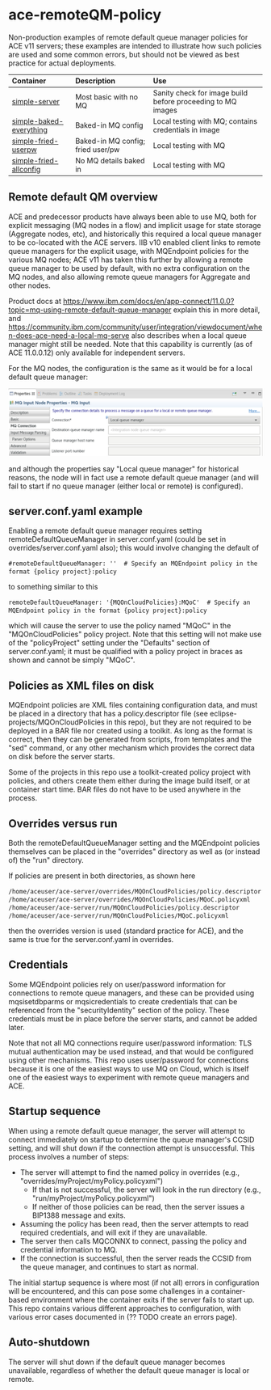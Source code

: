 # ace-remoteQM-policy
Non-production examples of remote default queue manager policies for ACE v11 servers; these examples are intended to illustrate 
how such policies are used and some common errors, but should not be viewed as best practice for actual deployments.

Container | Description | Use
| :--- | :--- | :--- |
[simple-server](README-simple-server.md) | Most basic with no MQ | Sanity check for image build before proceeding to MQ images
[simple-baked-everything](README-simple-baked-everything.md) | Baked-in MQ config | Local testing with MQ; contains credentials in image
[simple-fried-userpw](README-simple-fried-userpw.md) | Baked-in MQ config; fried user/pw | Local testing with MQ
[simple-fried-allconfig](README-simple-fried-allconfig.md) | No MQ details baked in | Local testing with MQ


## Remote default QM overview
ACE and predecessor products have always been able to use MQ, both for explicit messaging (MQ nodes in a flow) and implicit 
usage for state storage (Aggregate nodes, etc), and historically this required a local queue manager to be co-located with 
the ACE servers. IIB v10 enabled client links to remote queue managers for the explicit usage, with MQEndpoint policies for
the various MQ nodes; ACE v11 has taken this further by allowing a remote queue manager to be used by default, with no extra
configuration on the MQ nodes, and also allowing remote queue managers for Aggregate and other nodes.
 
Product docs at https://www.ibm.com/docs/en/app-connect/11.0.0?topic=mq-using-remote-default-queue-manager explain this in
more detail, and https://community.ibm.com/community/user/integration/viewdocument/when-does-ace-need-a-local-mq-serve also
describes when a local queue manager might still be needed. Note that this capability is currently (as of ACE 11.0.0.12) only
available for independent servers.

For the MQ nodes, the configuration is the same as it would be for a local default queue manager:

![MQInput node properties](mqinput-default-mq.png)
 
and although the properties say "Local queue manager" for historical reasons, the node will in fact use a remote default
queue manager (and will fail to start if no queue manager (either local or remote) is configured).
 
## server.conf.yaml example
Enabling a remote default queue manager requires setting remoteDefaultQueueManager in server.conf.yaml (could be set in 
overrides/server.conf.yaml also); this would involve changing the default of
```
#remoteDefaultQueueManager: ''  # Specify an MQEndpoint policy in the format {policy project}:policy
```
to something similar to this
```
remoteDefaultQueueManager: '{MQOnCloudPolicies}:MQoC'  # Specify an MQEndpoint policy in the format {policy project}:policy
```
which will cause the server to use the policy named "MQoC" in the "MQOnCloudPolicies" policy project. Note that this 
setting will not make use of the "policyProject" setting under the "Defaults" section of server.conf.yaml; it must be
qualified with a policy project in braces as shown and cannot be simply "MQoC".

## Policies as XML files on disk
MQEndpoint policies are XML files containing configuration data, and must be placed in a directory that has a policy.descriptor
file (see eclipse-projects/MQOnCloudPolicies in this repo), but they are not required to be deployed in a BAR file nor created
using a toolkit. As long as the format is correct, then they can be generated from scripts, from templates and the "sed" 
command, or any other mechanism which provides the correct data on disk before the server starts.

Some of the projects in this repo use a toolkit-created policy project with policies, and others create them either during 
the image build itself, or at container start time. BAR files do not have to be used anywhere in the process.
 
## Overrides versus run
Both the remoteDefaultQueueManager setting and the MQEndpoint policies themselves can be placed in the "overrides" directory
as well as (or instead of) the "run" directory. 

If policies are present in both directories, as shown here
```
/home/aceuser/ace-server/overrides/MQOnCloudPolicies/policy.descriptor
/home/aceuser/ace-server/overrides/MQOnCloudPolicies/MQoC.policyxml
/home/aceuser/ace-server/run/MQOnCloudPolicies/policy.descriptor
/home/aceuser/ace-server/run/MQOnCloudPolicies/MQoC.policyxml
```
then the overrides version is used (standard practice for ACE), and the same is true for the server.conf.yaml in overrides.

## Credentials
Some MQEndpoint policies rely on user/password information for connections to remote queue managers, and these can be
provided using mqsisetdbparms or mqsicredentials to create credentials that can be referenced from the "securityIdentity"
section of the policy. These credentials must be in place before the server starts, and cannot be added later.

Note that not all MQ connections require user/password information: TLS mutual authentication may be used instead, and
that would be configured using other mechanisms. This repo uses user/password for connections because it is one of the
easiest ways to use MQ on Cloud, which is itself one of the easiest ways to experiment with remote queue managers and ACE.

## Startup sequence
When using a remote default queue manager, the server will attempt to connect immediately on startup to determine the 
queue manager's CCSID setting, and will shut down if the connection attempt is unsuccessful. This process involves a
number of steps:

 - The server will attempt to find the named policy in overrides (e.g., "overrides/myProject/myPolicy.policyxml")
     - If that is not successful, the server will look in the run directory (e.g., "run/myProject/myPolicy.policyxml")
     - If neither of those policies can be read, then the server issues a BIP1388 message and exits.
 - Assuming the policy has been read, then the server attempts to read required credentials, and will exit if they are unavailable.
 - The server then calls MQCONNX to connect, passing the policy and credential information to MQ.
 - If the connection is successful, then the server reads the CCSID from the queue manager, and continues to start as normal.

The initial startup sequence is where most (if not all) errors in configuration will be encountered, and this can pose
some challenges in a container-based environment where the container exits if the server fails to start up. This repo 
contains various different approaches to configuration, with various error cases documented in (?? TODO create an errors page).

## Auto-shutdown
The server will shut down if the default queue manager becomes unavailable, regardless of whether the default queue manager
is local or remote. 
